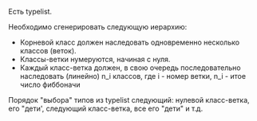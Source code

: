 Есть typelist.

Необходимо сгенерировать следующую иерархию:

- Корневой класс должен наследовать одновременно несколько классов (веток). 
- Классы-ветки нумеруются, начиная с нуля. 
- Каждый класс-ветка должен, в свою очередь последовательно наследовать (линейно) n_i классов, где i - номер ветки, n_i - итое число фиббоначи 

Порядок "выбора" типов из typelist следующий: нулевой класс-ветка, его "дети', следующий класс-ветка, все его "дети" и т.д.
